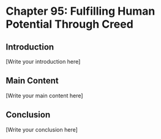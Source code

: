 # Chapter 95: Fulfilling Human Potential Through Creed

## Introduction

[Write your introduction here]

## Main Content

[Write your main content here]

## Conclusion

[Write your conclusion here]